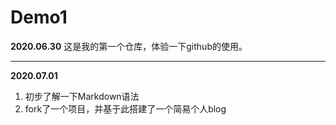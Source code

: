 # Demo1
**2020.06.30**
这是我的第一个仓库，体验一下github的使用。
***
**2020.07.01**
1. 初步了解一下Markdown语法
2. fork了一个项目，并基于此搭建了一个简易个人blog
